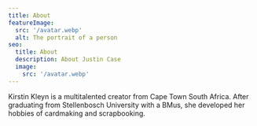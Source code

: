 ```yaml
---
title: About
featureImage:
  src: '/avatar.webp'
  alt: The portrait of a person
seo:
  title: About
  description: About Justin Case
  image:
    src: '/avatar.webp'
---
```


Kirstin Kleyn is a multitalented creator from Cape Town South Africa. After graduating from Stellenbosch University with a BMus, she developed her hobbies of cardmaking and scrapbooking.
